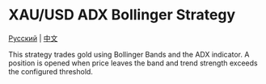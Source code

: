 # XAU/USD ADX Bollinger Strategy
[Русский](README_ru.md) | [中文](README_cn.md)

This strategy trades gold using Bollinger Bands and the ADX indicator. A position is opened when price leaves the band and trend strength exceeds the configured threshold.
